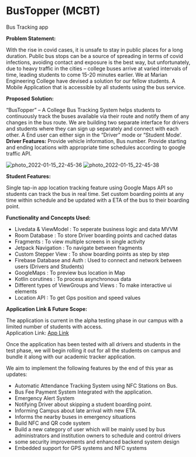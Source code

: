 # BusTopper (MCBT)

Bus Tracking app

<b> Problem Statement: </b>

With the rise in covid cases, it is unsafe to stay in public places for a long duration. Public bus stops can be a source of spreading in terms of covid infections, avoiding contact and exposure is the best way, but unfortunately, due to heavy traffic in the cities – college buses arrive at varied intervals of time, leading students to come 15-20 minutes earlier. We at Marian Engineering College have devised a solution for our fellow students. A Mobile Application that is accessible by all students using the bus service. 

<b>Proposed Solution:</b>

“BusTopper” – A College Bus Tracking System helps students to continuously track the buses available via their route and notify them of any changes in the bus route. We are building two separate interface for drivers and students where they can sign up separately and connect with each other. A End user can either sign in the “Driver” mode or “Student Mode’. 
<b>Driver Features:</b>
Provide vehicle information, Bus number. 
Provide starting and ending locations with appropriate time schedules according to google traffic API. 


![photo_2022-01-15_22-45-36](https://user-images.githubusercontent.com/74808440/149631320-caa3597b-dd0a-4f87-9a58-5bfcdfac867b.jpg)
![photo_2022-01-15_22-45-38](https://user-images.githubusercontent.com/74808440/149631323-26d9902a-a455-4335-a64d-61cd62453220.jpg)

<b>Student Features:</b>

Single tap-in app location tracking feature using Google Maps API so students can track the bus in real time. 
Set custom boarding points at any time within schedule and be updated with a ETA of the bus to their boarding point. 

<b>Functionality and Concepts Used:</b>

- Livedata & ViewModel : To seperate business logic and data MVVM
- Room Database : To store Driver boarding points and cached datas
- Fragments : To view multiple screens in single activity
- Jetpack Navigation :  To navigate between fragments
- Custom Stepper View : To show boarding points as step by step
- Firebase Database and Auth : Used to connect and network between users (Drivers and Students)
- GoogleMaps : To preview bus location in Map
- Kotlin corutines : To process asynchronous data 
- Different types of ViewGroups and Views : To make interactive ui elements
- Location API : To get Gps position and speed values


<b>Application Link & Future Scope:</b>

The application is current in the alpha testing phase in our campus with a limited number of students with access.
</br>
Application Link: <a href="https://drive.google.com/file/d/1dYm9PkK9M-osGp7LUqbZNY6XVI8aliOX/view?usp=drivesdk"> App Link </a>

Once the application has been tested with all drivers and students in the test phase, we will begin rolling it out for all the students on campus and bundle it along with our academic tracker application. 

We aim to implement the following features by the end of this year as updates:
- Automatic Attendance Tracking System using NFC Stations on Bus.
- Bus Fee Payment System Integrated with the application. 
- Emergency Alert System
- Notifying Driver about skipping a student boarding point. 
- Informing Campus about late arrival with new ETA.
- Informs the nearby buses in emergency situations
- Build NFC and QR code system
- Build a new category of user which will be mainly used by bus administrators and institution owners to schedule and control drivers
- some security improvements and enhanced backend system design
- Embedded support for GPS systems and NFC systems

